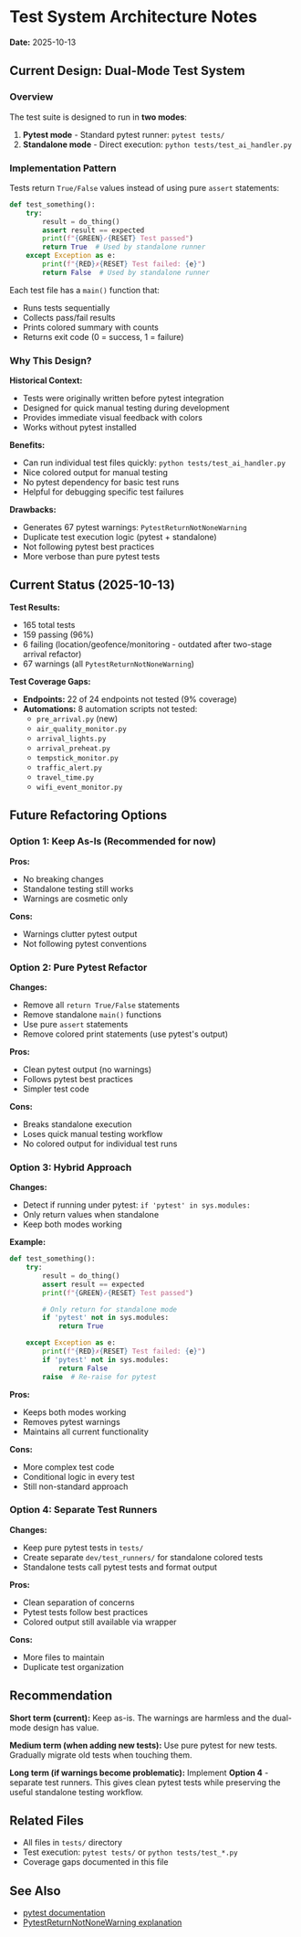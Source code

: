 # Test System Architecture Notes

**Date:** 2025-10-13

## Current Design: Dual-Mode Test System

### Overview
The test suite is designed to run in **two modes**:

1. **Pytest mode** - Standard pytest runner: `pytest tests/`
2. **Standalone mode** - Direct execution: `python tests/test_ai_handler.py`

### Implementation Pattern

Tests return `True/False` values instead of using pure `assert` statements:

```python
def test_something():
    try:
        result = do_thing()
        assert result == expected
        print(f"{GREEN}✓{RESET} Test passed")
        return True  # Used by standalone runner
    except Exception as e:
        print(f"{RED}✗{RESET} Test failed: {e}")
        return False  # Used by standalone runner
```

Each test file has a `main()` function that:
- Runs tests sequentially
- Collects pass/fail results
- Prints colored summary with counts
- Returns exit code (0 = success, 1 = failure)

### Why This Design?

**Historical Context:**
- Tests were originally written before pytest integration
- Designed for quick manual testing during development
- Provides immediate visual feedback with colors
- Works without pytest installed

**Benefits:**
- Can run individual test files quickly: `python tests/test_ai_handler.py`
- Nice colored output for manual testing
- No pytest dependency for basic test runs
- Helpful for debugging specific test failures

**Drawbacks:**
- Generates 67 pytest warnings: `PytestReturnNotNoneWarning`
- Duplicate test execution logic (pytest + standalone)
- Not following pytest best practices
- More verbose than pure pytest tests

## Current Status (2025-10-13)

**Test Results:**
- 165 total tests
- 159 passing (96%)
- 6 failing (location/geofence/monitoring - outdated after two-stage arrival refactor)
- 67 warnings (all `PytestReturnNotNoneWarning`)

**Test Coverage Gaps:**
- **Endpoints:** 22 of 24 endpoints not tested (9% coverage)
- **Automations:** 8 automation scripts not tested:
  - `pre_arrival.py` (new)
  - `air_quality_monitor.py`
  - `arrival_lights.py`
  - `arrival_preheat.py`
  - `tempstick_monitor.py`
  - `traffic_alert.py`
  - `travel_time.py`
  - `wifi_event_monitor.py`

## Future Refactoring Options

### Option 1: Keep As-Is (Recommended for now)
**Pros:**
- No breaking changes
- Standalone testing still works
- Warnings are cosmetic only

**Cons:**
- Warnings clutter pytest output
- Not following pytest conventions

### Option 2: Pure Pytest Refactor
**Changes:**
- Remove all `return True/False` statements
- Remove standalone `main()` functions
- Use pure `assert` statements
- Remove colored print statements (use pytest's output)

**Pros:**
- Clean pytest output (no warnings)
- Follows pytest best practices
- Simpler test code

**Cons:**
- Breaks standalone execution
- Loses quick manual testing workflow
- No colored output for individual test runs

### Option 3: Hybrid Approach
**Changes:**
- Detect if running under pytest: `if 'pytest' in sys.modules:`
- Only return values when standalone
- Keep both modes working

**Example:**
```python
def test_something():
    try:
        result = do_thing()
        assert result == expected
        print(f"{GREEN}✓{RESET} Test passed")

        # Only return for standalone mode
        if 'pytest' not in sys.modules:
            return True

    except Exception as e:
        print(f"{RED}✗{RESET} Test failed: {e}")
        if 'pytest' not in sys.modules:
            return False
        raise  # Re-raise for pytest
```

**Pros:**
- Keeps both modes working
- Removes pytest warnings
- Maintains all current functionality

**Cons:**
- More complex test code
- Conditional logic in every test
- Still non-standard approach

### Option 4: Separate Test Runners
**Changes:**
- Keep pure pytest tests in `tests/`
- Create separate `dev/test_runners/` for standalone colored tests
- Standalone tests call pytest tests and format output

**Pros:**
- Clean separation of concerns
- Pytest tests follow best practices
- Colored output still available via wrapper

**Cons:**
- More files to maintain
- Duplicate test organization

## Recommendation

**Short term (current):** Keep as-is. The warnings are harmless and the dual-mode design has value.

**Medium term (when adding new tests):** Use pure pytest for new tests. Gradually migrate old tests when touching them.

**Long term (if warnings become problematic):** Implement **Option 4** - separate test runners. This gives clean pytest tests while preserving the useful standalone testing workflow.

## Related Files

- All files in `tests/` directory
- Test execution: `pytest tests/` or `python tests/test_*.py`
- Coverage gaps documented in this file

## See Also

- [pytest documentation](https://docs.pytest.org/)
- [PytestReturnNotNoneWarning explanation](https://docs.pytest.org/en/stable/how-to/assert.html#return-not-none)

